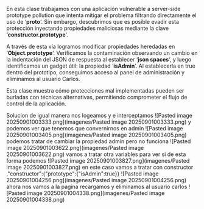 En esta clase trabajamos con una aplicación vulnerable a server-side prototype pollution que intenta mitigar el problema filtrando directamente el uso de ‘**proto**‘. Sin embargo, descubrimos que es posible evadir esta protección inyectando propiedades maliciosas mediante la clave ‘**constructor.prototype**‘.

A través de esta vía logramos modificar propiedades heredadas en ‘**Object.prototype**‘. Verificamos la contaminación observando un cambio en la indentación del JSON de respuesta al establecer ‘**json spaces**‘, y luego identificamos un gadget útil: la propiedad ‘**isAdmin**‘. Al establecerla en true dentro del prototipo, conseguimos acceso al panel de administración y eliminamos al usuario Carlos.

Esta clase muestra cómo protecciones mal implementadas pueden ser burladas con técnicas alternativas, permitiendo comprometer el flujo de control de la aplicación.

Solucion
de igual manera nos logeamos y e interceptamos
![Pasted image 20250901003333.png](imagenes/Pasted image 20250901003333.png)
y podemos ver que tenemos que convernirnos en admin
![Pasted image 20250901003405.png](imagenes/Pasted image 20250901003405.png)
podemos tratar de cambiar la propiedad admin pero no funciona
![Pasted image 20250901003622.png](imagenes/Pasted image 20250901003622.png)
vamos a tratar otra variables para ver si de esta forma podemos
![Pasted image 20250901003827.png](imagenes/Pasted image 20250901003827.png)
en este caso vamos a tratar con constructor
,"constructor":{"prototype":{"isAdmin":true}}
![Pasted image 20250901004256.png](imagenes/Pasted image 20250901004256.png)
ahora nos vamos a la pagina recargamos y eliminamos al usuario carlos
![Pasted image 20250901004338.png](imagenes/Pasted image 20250901004338.png)
